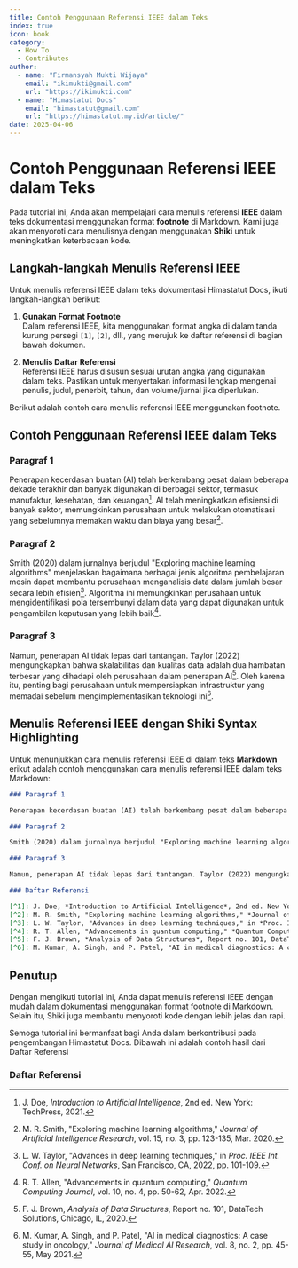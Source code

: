 ```yaml
---
title: Contoh Penggunaan Referensi IEEE dalam Teks
index: true
icon: book
category:
  - How To
  - Contributes
author:
  - name: "Firmansyah Mukti Wijaya"
    email: "ikimukti@gmail.com"
    url: "https://ikimukti.com"
  - name: "Himastatut Docs"
    email: "himastatut@gmail.com"
    url: "https://himastatut.my.id/article/"
date: 2025-04-06
---
```


# Contoh Penggunaan Referensi IEEE dalam Teks

Pada tutorial ini, Anda akan mempelajari cara menulis referensi **IEEE** dalam teks dokumentasi menggunakan format **footnote** di Markdown. Kami juga akan menyoroti cara menulisnya dengan menggunakan **Shiki** untuk meningkatkan keterbacaan kode.

## Langkah-langkah Menulis Referensi IEEE

Untuk menulis referensi IEEE dalam teks dokumentasi Himastatut Docs, ikuti langkah-langkah berikut:

1. **Gunakan Format Footnote**  
   Dalam referensi IEEE, kita menggunakan format angka di dalam tanda kurung persegi `[1]`, `[2]`, dll., yang merujuk ke daftar referensi di bagian bawah dokumen.

2. **Menulis Daftar Referensi**  
   Referensi IEEE harus disusun sesuai urutan angka yang digunakan dalam teks. Pastikan untuk menyertakan informasi lengkap mengenai penulis, judul, penerbit, tahun, dan volume/jurnal jika diperlukan.

Berikut adalah contoh cara menulis referensi IEEE menggunakan footnote.

## Contoh Penggunaan Referensi IEEE dalam Teks

### Paragraf 1

Penerapan kecerdasan buatan (AI) telah berkembang pesat dalam beberapa dekade terakhir dan banyak digunakan di berbagai sektor, termasuk manufaktur, kesehatan, dan keuangan[^1]. AI telah meningkatkan efisiensi di banyak sektor, memungkinkan perusahaan untuk melakukan otomatisasi yang sebelumnya memakan waktu dan biaya yang besar[^2].

### Paragraf 2

Smith (2020) dalam jurnalnya berjudul "Exploring machine learning algorithms" menjelaskan bagaimana berbagai jenis algoritma pembelajaran mesin dapat membantu perusahaan menganalisis data dalam jumlah besar secara lebih efisien[^3]. Algoritma ini memungkinkan perusahaan untuk mengidentifikasi pola tersembunyi dalam data yang dapat digunakan untuk pengambilan keputusan yang lebih baik[^4].

### Paragraf 3

Namun, penerapan AI tidak lepas dari tantangan. Taylor (2022) mengungkapkan bahwa skalabilitas dan kualitas data adalah dua hambatan terbesar yang dihadapi oleh perusahaan dalam penerapan AI[^5]. Oleh karena itu, penting bagi perusahaan untuk mempersiapkan infrastruktur yang memadai sebelum mengimplementasikan teknologi ini[^6].


## Menulis Referensi IEEE dengan Shiki Syntax Highlighting

Untuk menunjukkan cara menulis referensi IEEE di dalam teks **Markdown**  erikut adalah contoh menggunakan cara menulis referensi IEEE dalam teks Markdown:

```markdown
### Paragraf 1

Penerapan kecerdasan buatan (AI) telah berkembang pesat dalam beberapa dekade terakhir dan banyak digunakan di berbagai sektor, termasuk manufaktur, kesehatan, dan keuangan[^1]. AI telah meningkatkan efisiensi di banyak sektor, memungkinkan perusahaan untuk melakukan otomatisasi yang sebelumnya memakan waktu dan biaya yang besar[^2].

### Paragraf 2

Smith (2020) dalam jurnalnya berjudul "Exploring machine learning algorithms" menjelaskan bagaimana berbagai jenis algoritma pembelajaran mesin dapat membantu perusahaan menganalisis data dalam jumlah besar secara lebih efisien[^3]. Algoritma ini memungkinkan perusahaan untuk mengidentifikasi pola tersembunyi dalam data yang dapat digunakan untuk pengambilan keputusan yang lebih baik[^4].

### Paragraf 3

Namun, penerapan AI tidak lepas dari tantangan. Taylor (2022) mengungkapkan bahwa skalabilitas dan kualitas data adalah dua hambatan terbesar yang dihadapi oleh perusahaan dalam penerapan AI[^5]. Oleh karena itu, penting bagi perusahaan untuk mempersiapkan infrastruktur yang memadai sebelum mengimplementasikan teknologi ini[^6].

### Daftar Referensi

[^1]: J. Doe, *Introduction to Artificial Intelligence*, 2nd ed. New York: TechPress, 2021.  
[^2]: M. R. Smith, "Exploring machine learning algorithms," *Journal of Artificial Intelligence Research*, vol. 15, no. 3, pp. 123-135, Mar. 2020.  
[^3]: L. W. Taylor, "Advances in deep learning techniques," in *Proc. IEEE Int. Conf. on Neural Networks*, San Francisco, CA, 2022, pp. 101-109.  
[^4]: R. T. Allen, "Advancements in quantum computing," *Quantum Computing Journal*, vol. 10, no. 4, pp. 50-62, Apr. 2022.  
[^5]: F. J. Brown, *Analysis of Data Structures*, Report no. 101, DataTech Solutions, Chicago, IL, 2020.  
[^6]: M. Kumar, A. Singh, and P. Patel, "AI in medical diagnostics: A case study in oncology," *Journal of Medical AI Research*, vol. 8, no. 2, pp. 45-55, May 2021.
```

## Penutup
Dengan mengikuti tutorial ini, Anda dapat menulis referensi IEEE dengan mudah dalam dokumentasi menggunakan format footnote di Markdown. Selain itu, Shiki juga membantu menyoroti kode dengan lebih jelas dan rapi.

Semoga tutorial ini bermanfaat bagi Anda dalam berkontribusi pada pengembangan Himastatut Docs. Dibawah ini adalah contoh hasil dari Daftar Referensi

### Daftar Referensi

[^1]: J. Doe, *Introduction to Artificial Intelligence*, 2nd ed. New York: TechPress, 2021.  
[^2]: M. R. Smith, "Exploring machine learning algorithms," *Journal of Artificial Intelligence Research*, vol. 15, no. 3, pp. 123-135, Mar. 2020.  
[^3]: L. W. Taylor, "Advances in deep learning techniques," in *Proc. IEEE Int. Conf. on Neural Networks*, San Francisco, CA, 2022, pp. 101-109.  
[^4]: R. T. Allen, "Advancements in quantum computing," *Quantum Computing Journal*, vol. 10, no. 4, pp. 50-62, Apr. 2022.  
[^5]: F. J. Brown, *Analysis of Data Structures*, Report no. 101, DataTech Solutions, Chicago, IL, 2020.  
[^6]: M. Kumar, A. Singh, and P. Patel, "AI in medical diagnostics: A case study in oncology," *Journal of Medical AI Research*, vol. 8, no. 2, pp. 45-55, May 2021.

<GitContributors />
<GitChangelog />